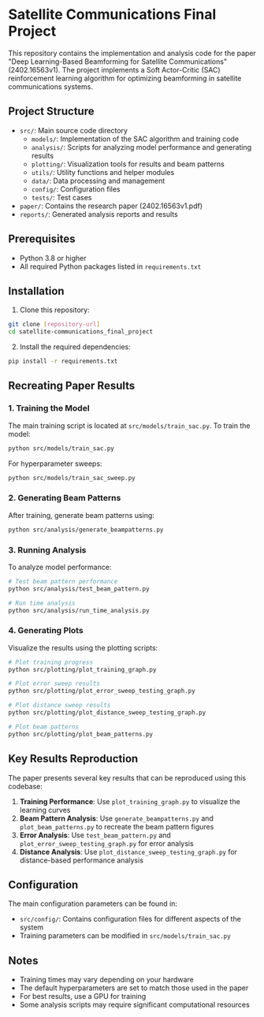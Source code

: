 # Satellite Communications Final Project

This repository contains the implementation and analysis code for the paper "Deep Learning-Based Beamforming for Satellite Communications" (2402.16563v1). The project implements a Soft Actor-Critic (SAC) reinforcement learning algorithm for optimizing beamforming in satellite communications systems.

## Project Structure

- `src/`: Main source code directory
  - `models/`: Implementation of the SAC algorithm and training code
  - `analysis/`: Scripts for analyzing model performance and generating results
  - `plotting/`: Visualization tools for results and beam patterns
  - `utils/`: Utility functions and helper modules
  - `data/`: Data processing and management
  - `config/`: Configuration files
  - `tests/`: Test cases
- `paper/`: Contains the research paper (2402.16563v1.pdf)
- `reports/`: Generated analysis reports and results

## Prerequisites

- Python 3.8 or higher
- All required Python packages listed in `requirements.txt`

## Installation

1. Clone this repository:
```bash
git clone [repository-url]
cd satellite-communications_final_project
```

2. Install the required dependencies:
```bash
pip install -r requirements.txt
```

## Recreating Paper Results

### 1. Training the Model

The main training script is located at `src/models/train_sac.py`. To train the model:

```bash
python src/models/train_sac.py
```

For hyperparameter sweeps:
```bash
python src/models/train_sac_sweep.py
```

### 2. Generating Beam Patterns

After training, generate beam patterns using:
```bash
python src/analysis/generate_beampatterns.py
```

### 3. Running Analysis

To analyze model performance:
```bash
# Test beam pattern performance
python src/analysis/test_beam_pattern.py

# Run time analysis
python src/analysis/run_time_analysis.py
```

### 4. Generating Plots

Visualize the results using the plotting scripts:
```bash
# Plot training progress
python src/plotting/plot_training_graph.py

# Plot error sweep results
python src/plotting/plot_error_sweep_testing_graph.py

# Plot distance sweep results
python src/plotting/plot_distance_sweep_testing_graph.py

# Plot beam patterns
python src/plotting/plot_beam_patterns.py
```

## Key Results Reproduction

The paper presents several key results that can be reproduced using this codebase:

1. **Training Performance**: Use `plot_training_graph.py` to visualize the learning curves
2. **Beam Pattern Analysis**: Use `generate_beampatterns.py` and `plot_beam_patterns.py` to recreate the beam pattern figures
3. **Error Analysis**: Use `test_beam_pattern.py` and `plot_error_sweep_testing_graph.py` for error analysis
4. **Distance Analysis**: Use `plot_distance_sweep_testing_graph.py` for distance-based performance analysis

## Configuration

The main configuration parameters can be found in:
- `src/config/`: Contains configuration files for different aspects of the system
- Training parameters can be modified in `src/models/train_sac.py`

## Notes

- Training times may vary depending on your hardware
- The default hyperparameters are set to match those used in the paper
- For best results, use a GPU for training
- Some analysis scripts may require significant computational resources
